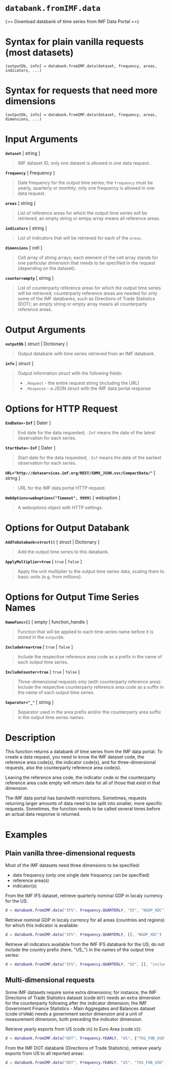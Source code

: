 # `databank.fromIMF.data`

{== Download databank of time series from IMF Data Portal ==}


# Syntax for plain vanilla requests (most datasets)

    [outputDb, info] = databank.fromIMF.data(dataset, frequency, areas, indicators, ...)


# Syntax for requests that need more dimensions

    [outputDb, info] = databank.fromIMF.data(dataset, frequency, areas, dimensions, ...)


# Input Arguments

__`dataset`__ [ string ]
>
> IMF dataset ID; only one dataset is allowed in one data request.
>

__`frequency`__ [ Frequency ]
>
> Date frequency for the output time series; the `frequency` must be
> yearly, quarterly or monthly; only one frequency is allowed in one data
> request.
>

__`areas`__ [ string ]
>
> List of reference areas for which the output time series will be
> retrieved; an empty string or emtpy array means all reference areas.
>

__`indicators`__ [ string ]
>
> List of indicators that will be retrieved for each of the `areas`.
>

__`dimensions`__ [ cell ]
>
> Cell array of string arrays; each element of the cell array stands for one
> particular dimension that needs to be specified in the request (depending
> on the dataset).
>

__`counter=empty`__ [ string ]
>
> List of counterparty reference areas for which the output time series
> will be retrieved; counterparty reference areas are needed for only some
> of the IMF databanks, such as Directions of Trade Statistics (DOT); an
> empty string or empty array means all counterparty reference areas.
>

# Output Arguments

__`outputDb`__ [ struct | Dictionary ]
>
> Output databank with time series retrieved from an IMF databank.
>

__`info`__ [ struct ]
>
> Output information struct with the following fields:
>
> * `.Request` - the entire request string (including the URL)
> * `.Response` - a JSON struct with the IMF data portal response


# Options for HTTP Request


__`EndDate=-Inf`__ [ Dater ]
>
> End date for the data requested; `-Inf` means the date of the latest
> observation for each series.
>

__`StartDate=-Inf`__ [ Dater ]
>
> Start date for the data requested; `-Inf` means the date of the earliest
> observation for each series.
>

__`URL="http://dataservices.imf.org/REST/SDMX_JSON.svc/CompactData/"`__ [ string ]
>
> URL for the IMF data portal HTTP request.
>

__`WebOptions=weboptions("Timeout", 9999)`__ [ weboption ]
>
> A weboptions object with HTTP settings.
>

# Options for Output Databank

__`AddToDatabank=struct()`__ [ struct | Dictionary ]
>
> Add the output time series to this databank.
>

__`ApplyMultiplier=true`__ [ `true` | `false` ]
>
> Apply the unit multiplier to the output time series data, scaling them to
> basic units (e.g. from millions).
>

# Options for Output Time Series Names

__`NameFunc=[]`__ [ empty | function_handle ]
>
> Function that will be applied to each time series name before it is
> stored in the `outputDb`.
>

__`IncludeArea=true`__ [ `true` | `false` ]
>
> Include the respective reference area code as a prefix in the name of
> each output time series.
>

__`IncludeCounter=true`__ [ `true` | `false` ]
>
> Three-dimensional requests only (with counterparty reference area):
> Include the respective counterparty reference area code as a suffix in
> the name of each output time series.
>

__`Separator="_"`__ [ string ]
>
> Separator used in the area prefix and/or the counterparty area suffix in
> the output time series names.
>

# Description

This function returns a databank of time series from the IMF data portal.
To create a data request, you need to know the IMF dataset code, the
reference area code(s), the indicator code(s), and for three-dimensional
requests, also the counterparty reference area code(s).

Leaving the reference area code, the indicator code or the counterparty
reference area code empty will return data for all of those that exist in
that dimension.

The IMF data portal has bandwith restrictions. Sometimes, requests
returning larger amounts of data need to be split into smaller, more
specific requests. Sometimes, the function needs to be called several times
before an actual data response is returned.


# Examples

## Plain vanilla three-dimensional requests

Most of the IMF datasets need three dimensions to be specified: 

* date frequency (only one single date frequency can be specified)
* reference area(s)
* indicator(s)

From the IMF IFS dataset, retrieve quarterly nominal GDP in localy currency
for the US:

```matlab
d = databank.fromIMF.data("IFS", Frequency.QUARTERLY, "US", "NGDP_XDC")
```

Retrieve nominal GDP in localy currency for all areas (countries and
regions) for which this indicator is available:

```matlab
d = databank.fromIMF.data("IFS", Frequency.QUARTERLY, [], "NGDP_XDC")
```


Retrieve all indicators available from the IMF IFS databank for the US; do
not include the country prefix (here, "US_") in the names of the output
time series:

```matlab
d = databank.fromIMF.data("IFS", Frequency.QUARTERLY, "US", [], "includeArea", false)
```

## Multi-dimensional requests

Some IMF datasets require some extra dimensions; for instance, the IMF
Directions of Trade Statistics dataset (code `DOT`) needs an extra
dimension for the counterparty following after the indicator dimension; the
IMF Government Finance Statistics - Main Aggregates and Balances dataset
(code `GFSMAB`) needs a government sector dimension and a unit of
measurement dimension, both preceding the indicator dimension.

Retrieve yearly exports from US (code `US`) to Euro Area (code `U2`):

```matlab
d = databank.fromIMF.data("DOT", Frequency.YEARLY, "US", {"TXG_FOB_USD", "U2"});
```

From the IMF DOT databank (Directions of Trade Statistics), retrieve
yearly exports from US to all reported areas:

```matlab
d = databank.fromIMF.data("DOT", Frequency.YEARLY, "US", "TXG_FOB_USD", []);
```

